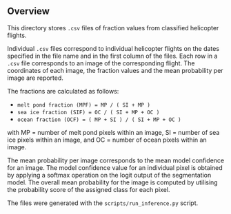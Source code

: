 ## Overview

This directory stores `.csv` files of fraction values from classified helicopter flights.

Individual `.csv` files correspond to individual helicopter flights on the dates specified in the file name and in the first column of the files. Each row in a `.csv` file corresponds to an image of the corresponding flight. The coordinates of each image, the fraction values and the mean probability per image are reported.

The fractions are calculated as follows:

- `melt pond fraction (MPF) = MP / ( SI + MP )`
- `sea ice fraction (SIF) = OC / ( SI + MP + OC )`
- `ocean fraction (OCF) = ( MP + SI ) / ( SI + MP + OC )`

with MP = number of melt pond pixels within an image, SI = number of sea ice pixels within an image, and OC = number of ocean pixels within an image.

The mean probability per image corresponds to the mean model confidence for an image. The model confidence value for an individual pixel is obtained by applying a softmax operation on the logit output of the segmentation model. The overall mean probability for the image is computed by utilising the probability score of the assigned class for each pixel.

The files were generated with the `scripts/run_inference.py` script.
